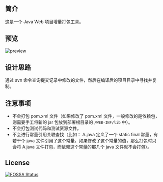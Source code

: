 ## 简介
这是一个 Java Web 项目增量打包工具。

## 预览
![preview](https://github.com/nekolr/sirius-inc/blob/master/media/sirius-inc.png)

## 设计思路
通过 svn 命令查询提交记录中修改的文件，然后在编译后的项目目录中寻找并复制。

## 注意事项
- 不会打包 pom.xml 文件（如果修改了 pom.xml 文件，一般修改的是依赖包，则需要手工将新的 jar 包放到部署根目录的 `/WEB-INF/lib` 中）。
- 不会打包测试代码和测试资源文件。
- 不会进行常量引用关联查找（比如： A.java 定义了一个 static final 常量，有若干个 java 文件引用了这个常量。如果修改了这个常量的值，那么打包时只会将 A.java 文件打包，而依赖这个常量的那几个 java 文件就不会打包）。

## License
[![FOSSA Status](https://app.fossa.io/api/projects/git%2Bgithub.com%2Fnekolr%2Fsirius-inc.svg?type=large)](https://app.fossa.io/projects/git%2Bgithub.com%2Fnekolr%2Fsirius-inc?ref=badge_large)
